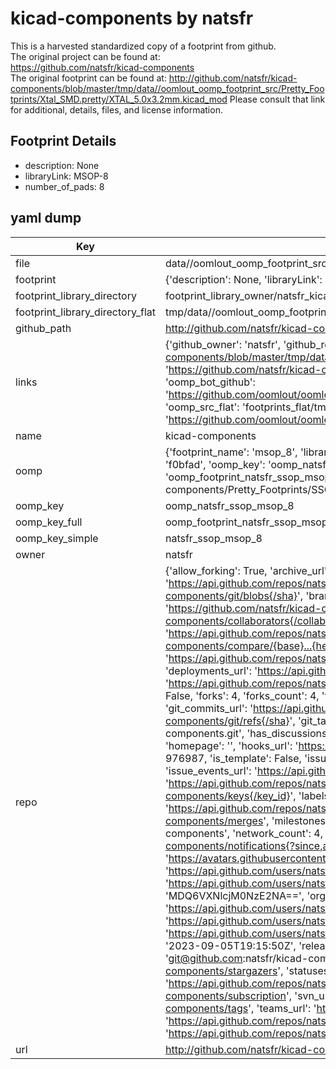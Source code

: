 # kicad-components by natsfr  
This is a harvested standardized copy of a footprint from github.  
The original project can be found at:  
https://github.com/natsfr/kicad-components  
The original footprint can be found at:
http://github.com/natsfr/kicad-components/blob/master/tmp/data//oomlout_oomp_footprint_src/Pretty_Footprints/Xtal_SMD.pretty/XTAL_5.0x3.2mm.kicad_mod
Please consult that link for additional, details, files, and license information.  
## Footprint Details
* description: None  
* libraryLink: MSOP-8  
* number_of_pads: 8  
## yaml dump  
| Key | Value |  
| --- | --- |  
| file | data//oomlout_oomp_footprint_src/kicad-components/Pretty_Footprints/SSOP.pretty/MSOP-8.kicad_mod |  
| footprint | {'description': None, 'libraryLink': 'MSOP-8', 'number_of_pads': 8} |  
| footprint_library_directory | footprint_library_owner/natsfr_kicad-components |  
| footprint_library_directory_flat | tmp/data//oomlout_oomp_footprint_src/footprints_flat/natsfr_ssop_msop_8/working |  
| github_path | http://github.com/natsfr/kicad-components/blob/master/tmp/data//oomlout_oomp_footprint_src/Pretty_Footprints/SSOP.pretty/MSOP-8.kicad_mod |  
| links | {'github_owner': 'natsfr', 'github_repo_name': 'kicad-components', 'github_src': 'http://github.com/natsfr/kicad-components/blob/master/tmp/data//oomlout_oomp_footprint_src/Pretty_Footprints/Xtal_SMD.pretty/XTAL_5.0x3.2mm.kicad_mod', 'github_src_repo': 'https://github.com/natsfr/kicad-components', 'oomp_bot': 'tmp/data//oomlout_oomp_footprint_src/footprints/natsfr_ssop_msop_8/working', 'oomp_bot_github': 'https://github.com/oomlout/oomlout_oomp_footprint_bot/tree/main/tmp/data//oomlout_oomp_footprint_src/footprints/natsfr_ssop_msop_8/working', 'oomp_src_flat': 'footprints_flat/tmp/data//oomlout_oomp_footprint_src/footprints_flat/natsfr_ssop_msop_8/working', 'oomp_src_flat_github': 'https://github.com/oomlout/oomlout_oomp_footprint_src/tree/main/tmp/data//oomlout_oomp_footprint_src/footprints_flat/natsfr_ssop_msop_8/working'} |  
| name | kicad-components |  
| oomp | {'footprint_name': 'msop_8', 'library_name': 'ssop', 'md5': 'f0bfad63d49d738d0c03e608da5d787c', 'md5_10': 'f0bfad63d4', 'md5_5': 'f0bfa', 'md5_6': 'f0bfad', 'oomp_key': 'oomp_natsfr_ssop_msop_8', 'oomp_key_extra': 'oomp_footprint_natsfr_ssop_msop_8', 'oomp_key_full': 'oomp_footprint_natsfr_ssop_msop_8_f0bfad', 'oomp_key_simple': 'natsfr_ssop_msop_8', 'original_filename': 'data//oomlout_oomp_footprint_src/kicad-components/Pretty_Footprints/SSOP.pretty/MSOP-8.kicad_mod', 'owner_name': 'natsfr'} |  
| oomp_key | oomp_natsfr_ssop_msop_8 |  
| oomp_key_full | oomp_footprint_natsfr_ssop_msop_8 |  
| oomp_key_simple | natsfr_ssop_msop_8 |  
| owner | natsfr |  
| repo | {'allow_forking': True, 'archive_url': 'https://api.github.com/repos/natsfr/kicad-components/{archive_format}{/ref}', 'archived': False, 'assignees_url': 'https://api.github.com/repos/natsfr/kicad-components/assignees{/user}', 'blobs_url': 'https://api.github.com/repos/natsfr/kicad-components/git/blobs{/sha}', 'branches_url': 'https://api.github.com/repos/natsfr/kicad-components/branches{/branch}', 'clone_url': 'https://github.com/natsfr/kicad-components.git', 'collaborators_url': 'https://api.github.com/repos/natsfr/kicad-components/collaborators{/collaborator}', 'comments_url': 'https://api.github.com/repos/natsfr/kicad-components/comments{/number}', 'commits_url': 'https://api.github.com/repos/natsfr/kicad-components/commits{/sha}', 'compare_url': 'https://api.github.com/repos/natsfr/kicad-components/compare/{base}...{head}', 'contents_url': 'https://api.github.com/repos/natsfr/kicad-components/contents/{+path}', 'contributors_url': 'https://api.github.com/repos/natsfr/kicad-components/contributors', 'created_at': '2010-10-10T20:07:48Z', 'default_branch': 'master', 'deployments_url': 'https://api.github.com/repos/natsfr/kicad-components/deployments', 'description': None, 'disabled': False, 'downloads_url': 'https://api.github.com/repos/natsfr/kicad-components/downloads', 'events_url': 'https://api.github.com/repos/natsfr/kicad-components/events', 'fork': False, 'forks': 4, 'forks_count': 4, 'forks_url': 'https://api.github.com/repos/natsfr/kicad-components/forks', 'full_name': 'natsfr/kicad-components', 'git_commits_url': 'https://api.github.com/repos/natsfr/kicad-components/git/commits{/sha}', 'git_refs_url': 'https://api.github.com/repos/natsfr/kicad-components/git/refs{/sha}', 'git_tags_url': 'https://api.github.com/repos/natsfr/kicad-components/git/tags{/sha}', 'git_url': 'git://github.com/natsfr/kicad-components.git', 'has_discussions': False, 'has_downloads': True, 'has_issues': True, 'has_pages': False, 'has_projects': True, 'has_wiki': True, 'homepage': '', 'hooks_url': 'https://api.github.com/repos/natsfr/kicad-components/hooks', 'html_url': 'https://github.com/natsfr/kicad-components', 'id': 976987, 'is_template': False, 'issue_comment_url': 'https://api.github.com/repos/natsfr/kicad-components/issues/comments{/number}', 'issue_events_url': 'https://api.github.com/repos/natsfr/kicad-components/issues/events{/number}', 'issues_url': 'https://api.github.com/repos/natsfr/kicad-components/issues{/number}', 'keys_url': 'https://api.github.com/repos/natsfr/kicad-components/keys{/key_id}', 'labels_url': 'https://api.github.com/repos/natsfr/kicad-components/labels{/name}', 'language': 'Python', 'languages_url': 'https://api.github.com/repos/natsfr/kicad-components/languages', 'license': None, 'merges_url': 'https://api.github.com/repos/natsfr/kicad-components/merges', 'milestones_url': 'https://api.github.com/repos/natsfr/kicad-components/milestones{/number}', 'mirror_url': None, 'name': 'kicad-components', 'network_count': 4, 'node_id': 'MDEwOlJlcG9zaXRvcnk5NzY5ODc=', 'notifications_url': 'https://api.github.com/repos/natsfr/kicad-components/notifications{?since,all,participating}', 'open_issues': 0, 'open_issues_count': 0, 'owner': {'avatar_url': 'https://avatars.githubusercontent.com/u/347164?v=4', 'events_url': 'https://api.github.com/users/natsfr/events{/privacy}', 'followers_url': 'https://api.github.com/users/natsfr/followers', 'following_url': 'https://api.github.com/users/natsfr/following{/other_user}', 'gists_url': 'https://api.github.com/users/natsfr/gists{/gist_id}', 'gravatar_id': '', 'html_url': 'https://github.com/natsfr', 'id': 347164, 'login': 'natsfr', 'node_id': 'MDQ6VXNlcjM0NzE2NA==', 'organizations_url': 'https://api.github.com/users/natsfr/orgs', 'received_events_url': 'https://api.github.com/users/natsfr/received_events', 'repos_url': 'https://api.github.com/users/natsfr/repos', 'site_admin': False, 'starred_url': 'https://api.github.com/users/natsfr/starred{/owner}{/repo}', 'subscriptions_url': 'https://api.github.com/users/natsfr/subscriptions', 'type': 'User', 'url': 'https://api.github.com/users/natsfr'}, 'private': False, 'pulls_url': 'https://api.github.com/repos/natsfr/kicad-components/pulls{/number}', 'pushed_at': '2023-09-05T19:15:50Z', 'releases_url': 'https://api.github.com/repos/natsfr/kicad-components/releases{/id}', 'size': 22372, 'ssh_url': 'git@github.com:natsfr/kicad-components.git', 'stargazers_count': 9, 'stargazers_url': 'https://api.github.com/repos/natsfr/kicad-components/stargazers', 'statuses_url': 'https://api.github.com/repos/natsfr/kicad-components/statuses/{sha}', 'subscribers_count': 4, 'subscribers_url': 'https://api.github.com/repos/natsfr/kicad-components/subscribers', 'subscription_url': 'https://api.github.com/repos/natsfr/kicad-components/subscription', 'svn_url': 'https://github.com/natsfr/kicad-components', 'tags_url': 'https://api.github.com/repos/natsfr/kicad-components/tags', 'teams_url': 'https://api.github.com/repos/natsfr/kicad-components/teams', 'temp_clone_token': None, 'topics': [], 'trees_url': 'https://api.github.com/repos/natsfr/kicad-components/git/trees{/sha}', 'updated_at': '2023-04-29T10:16:20Z', 'url': 'https://api.github.com/repos/natsfr/kicad-components', 'visibility': 'public', 'watchers': 9, 'watchers_count': 9, 'web_commit_signoff_required': False} |  
| url | http://github.com/natsfr/kicad-components |  

